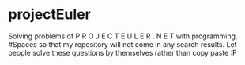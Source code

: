 # projectEuler
Solving problems of P R O J E C T E U L E R . N E T with programming.
#Spaces so that my repository will not come in any search results.
Let people solve these questions by themselves rather than copy paste :P

